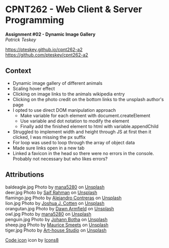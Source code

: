 # CPNT262 - Web Client & Server Programming

**Assignment #02 - Dynamic Image Gallery**  
*Patrick Teskey*

https://pteskey.github.io/cpnt262-a2    
https://github.com/pteskey/cpnt262-a2

## Context  
- Dynamic image gallery of different animals
- Scaling hover effect
- Clicking on image links to the animals wikipedia entry
- Clicking on the photo credit on the bottom links to the unsplash author's page
- I opted to use direct DOM manipulation approach
    - Make variable for each element with document.createElement
    - Use variable and dot notation to modify the element
    - Finally add the finished element to html with variable.appendChild
- Struggled to implement width and height through JS at first then it clicked, I was missing the px suffix  
- For loop was used to loop through the array of object data
- Made sure links open in a new tab
- Linked a favicon in the head so there were no errors in the console. Probably not necessary but who likes errors?


## Attributions 

baldeagle.jpg <span>Photo by <a href="https://unsplash.com/@mana5280?utm_source=unsplash&amp;utm_medium=referral&amp;utm_content=creditCopyText">mana5280</a> on <a href="https://unsplash.com/s/photos/eagle?utm_source=unsplash&amp;utm_medium=referral&amp;utm_content=creditCopyText">Unsplash</a></span>  
deer.jpg <span>Photo by <a href="https://unsplash.com/@me_saif?utm_source=unsplash&amp;utm_medium=referral&amp;utm_content=creditCopyText">Saif Rahman</a> on <a href="https://unsplash.com/s/photos/cow?utm_source=unsplash&amp;utm_medium=referral&amp;utm_content=creditCopyText">Unsplash</a></span>  
flamingo.jpg <span>Photo by <a href="https://unsplash.com/@atrialis?utm_source=unsplash&amp;utm_medium=referral&amp;utm_content=creditCopyText">Alejandro Contreras</a> on <a href="https://unsplash.com/s/photos/animal?utm_source=unsplash&amp;utm_medium=referral&amp;utm_content=creditCopyText">Unsplash</a></span>  
lion.jpg <span>Photo by <a href="https://unsplash.com/@jcotten?utm_source=unsplash&amp;utm_medium=referral&amp;utm_content=creditCopyText">Joshua J. Cotten</a> on <a href="https://unsplash.com/s/photos/lion?utm_source=unsplash&amp;utm_medium=referral&amp;utm_content=creditCopyText">Unsplash</a></span>  
orangutan.jpg <span>Photo by <a href="https://unsplash.com/@darmfield?utm_source=unsplash&amp;utm_medium=referral&amp;utm_content=creditCopyText">Dawn Armfield</a> on <a href="https://unsplash.com/s/photos/animal?utm_source=unsplash&amp;utm_medium=referral&amp;utm_content=creditCopyText">Unsplash</a></span>  
owl.jpg <span>Photo by <a href="https://unsplash.com/@mana5280?utm_source=unsplash&amp;utm_medium=referral&amp;utm_content=creditCopyText">mana5280</a> on <a href="https://unsplash.com/s/photos/owl?utm_source=unsplash&amp;utm_medium=referral&amp;utm_content=creditCopyText">Unsplash</a></span>  
penguin.jpg <span>Photo by <a href="https://unsplash.com/@witbrood?utm_source=unsplash&amp;utm_medium=referral&amp;utm_content=creditCopyText">Johann Botha</a> on <a href="https://unsplash.com/s/photos/penguin?utm_source=unsplash&amp;utm_medium=referral&amp;utm_content=creditCopyText">Unsplash</a></span>  
sheep.jpg <span>Photo by <a href="https://unsplash.com/@mauricesmeets?utm_source=unsplash&amp;utm_medium=referral&amp;utm_content=creditCopyText">Maurice Smeets</a> on <a href="https://unsplash.com/s/photos/animal?utm_source=unsplash&amp;utm_medium=referral&amp;utm_content=creditCopyText">Unsplash</a></span>  
tiger.jpg <span>Photo by <a href="https://unsplash.com/@arthousestudio?utm_source=unsplash&amp;utm_medium=referral&amp;utm_content=creditCopyText">Art-house Studio</a> on <a href="https://unsplash.com/s/photos/tiger?utm_source=unsplash&amp;utm_medium=referral&amp;utm_content=creditCopyText">Unsplash</a></span>  

<a target="_blank" href="https://icons8.com/icons/set/code">Code icon</a> icon by <a target="_blank" href="https://icons8.com">Icons8</a>














